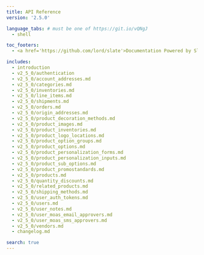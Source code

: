 ```yaml
---
title: API Reference
version: '2.5.0'

language_tabs: # must be one of https://git.io/vQNgJ
  - shell

toc_footers:
  - <a href='https://github.com/lord/slate'>Documentation Powered by Slate</a>

includes:
  - introduction
  - v2_5_0/authentication
  - v2_5_0/account_addresses.md
  - v2_5_0/categories.md
  - v2_5_0/inventories.md
  - v2_5_0/line_items.md
  - v2_5_0/shipments.md
  - v2_5_0/orders.md
  - v2_5_0/origin_addresses.md
  - v2_5_0/product_decoration_methods.md
  - v2_5_0/product_images.md
  - v2_5_0/product_inventories.md
  - v2_5_0/product_logo_locations.md
  - v2_5_0/product_option_groups.md
  - v2_5_0/product_options.md
  - v2_5_0/product_personalization_forms.md
  - v2_5_0/product_personalization_inputs.md
  - v2_5_0/product_sub_options.md
  - v2_5_0/product_promostandards.md
  - v2_5_0/products.md
  - v2_5_0/quantity_discounts.md
  - v2_5_0/related_products.md
  - v2_5_0/shipping_methods.md
  - v2_5_0/user_auth_tokens.md
  - v2_5_0/users.md
  - v2_5_0/user_notes.md
  - v2_5_0/user_moas_email_approvers.md
  - v2_5_0/user_moas_sms_approvers.md
  - v2_5_0/vendors.md
  - changelog.md

search: true
---
```

